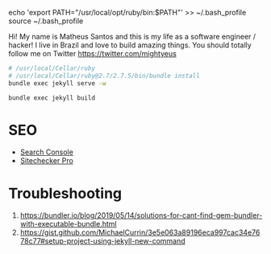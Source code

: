 echo 'export PATH="/usr/local/opt/ruby/bin:\$PATH"' >> ~/.bash_profile
source ~/.bash_profile

Hi! My name is Matheus Santos and this is my life as a software engineer / hacker!
I live in Brazil and love to build amazing things. You should totally follow me on Twitter https://twitter.com/mightyeus

```sh
# /usr/local/Cellar/ruby
# /usr/local/Cellar/ruby@2.7/2.7.5/bin/bundle install 
bundle exec jekyll serve -w

bundle exec jekyll build
```

# SEO

- [Search Console](https://search.google.com/search-console?resource_id=https%3A%2F%2Fmatheus-santos.github.io%2F)
- [Sitechecker Pro](https://sitechecker.pro/app/main/project/725689/audit/issues?filters=45)

# Troubleshooting

1. https://bundler.io/blog/2019/05/14/solutions-for-cant-find-gem-bundler-with-executable-bundle.html
2. https://gist.github.com/MichaelCurrin/3e5e063a89196eca997cac34e7678c77#setup-project-using-jekyll-new-command